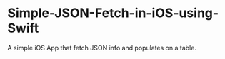 Simple-JSON-Fetch-in-iOS-using-Swift
====================================

A simple iOS App that fetch JSON info and populates on a table.
